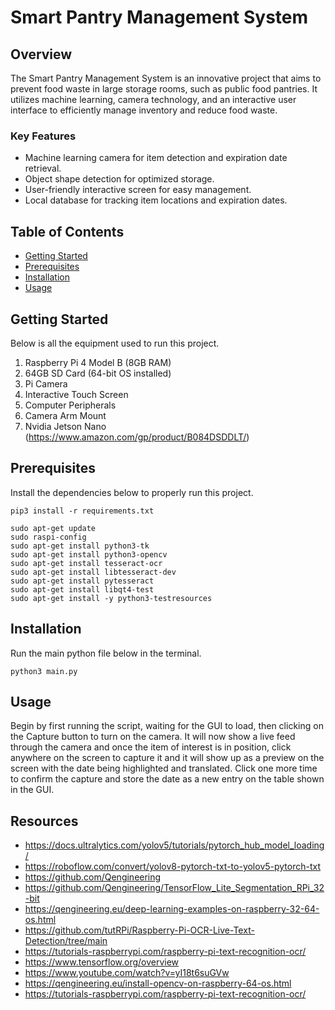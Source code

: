 # Smart Pantry Management System

## Overview
The Smart Pantry Management System is an innovative project that aims to prevent food waste in large storage rooms, such as public food pantries. It utilizes machine learning, camera technology, and an interactive user interface to efficiently manage inventory and reduce food waste.

### Key Features
- Machine learning camera for item detection and expiration date retrieval.
- Object shape detection for optimized storage.
- User-friendly interactive screen for easy management.
- Local database for tracking item locations and expiration dates.

## Table of Contents
- [Getting Started](#getting-started)
- [Prerequisites](#prerequisites)
- [Installation](#installation)
- [Usage](#usage)

## Getting Started
Below is all the equipment used to run this project.
1. Raspberry Pi 4 Model B (8GB RAM)
2. 64GB SD Card (64-bit OS installed)
3. Pi Camera
4. Interactive Touch Screen
5. Computer Peripherals
6. Camera Arm Mount
7. Nvidia Jetson Nano (https://www.amazon.com/gp/product/B084DSDDLT/)

## Prerequisites
Install the dependencies below to properly run this project.

```
pip3 install -r requirements.txt
```

```
sudo apt-get update
sudo raspi-config
sudo apt-get install python3-tk
sudo apt-get install python3-opencv
sudo apt-get install tesseract-ocr
sudo apt-get install libtesseract-dev
sudo apt-get install pytesseract
sudo apt-get install libqt4-test
sudo apt-get install -y python3-testresources
```

## Installation
Run the main python file below in the terminal.
```
python3 main.py
```

## Usage
Begin by first running the script, waiting for the GUI to load, then clicking on the Capture button to turn on the camera. It will now show a live feed through the camera and once the item of interest is in position, click anywhere on the screen to capture it and it will show up as a preview on the screen with the date being highlighted and translated. Click one more time to confirm the capture and store the date as a new entry on the table shown in the GUI.

## Resources
- https://docs.ultralytics.com/yolov5/tutorials/pytorch_hub_model_loading/
- https://roboflow.com/convert/yolov8-pytorch-txt-to-yolov5-pytorch-txt
- https://github.com/Qengineering
- https://github.com/Qengineering/TensorFlow_Lite_Segmentation_RPi_32-bit
- https://qengineering.eu/deep-learning-examples-on-raspberry-32-64-os.html
- https://github.com/tutRPi/Raspberry-Pi-OCR-Live-Text-Detection/tree/main
- https://tutorials-raspberrypi.com/raspberry-pi-text-recognition-ocr/
- https://www.tensorflow.org/overview
- https://www.youtube.com/watch?v=yI18t6suGVw
- https://qengineering.eu/install-opencv-on-raspberry-64-os.html
- https://tutorials-raspberrypi.com/raspberry-pi-text-recognition-ocr/
